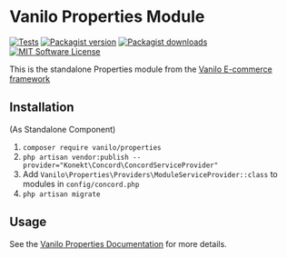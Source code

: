 # Vanilo Properties Module

[![Tests](https://img.shields.io/github/workflow/status/vanilophp/properties/tests/master?style=flat-square)](https://github.com/vanilophp/properties/actions?query=workflow%3Atests)
[![Packagist version](https://img.shields.io/packagist/v/vanilo/properties.svg?style=flat-square)](https://packagist.org/packages/vanilo/properties)
[![Packagist downloads](https://img.shields.io/packagist/dt/vanilo/properties.svg?style=flat-square)](https://packagist.org/packages/vanilo/properties)
[![MIT Software License](https://img.shields.io/badge/license-MIT-blue.svg?style=flat-square)](LICENSE.md)

This is the standalone Properties module from the [Vanilo E-commerce framework](https://vanilo.io)

## Installation

(As Standalone Component)

1. `composer require vanilo/properties`
2. `php artisan vendor:publish --provider="Konekt\Concord\ConcordServiceProvider"`
3. Add `Vanilo\Properties\Providers\ModuleServiceProvider::class` to modules in `config/concord.php`
4. `php artisan migrate`

## Usage

See the [Vanilo Properties Documentation](https://vanilo.io/docs/master/properties) for more details.
